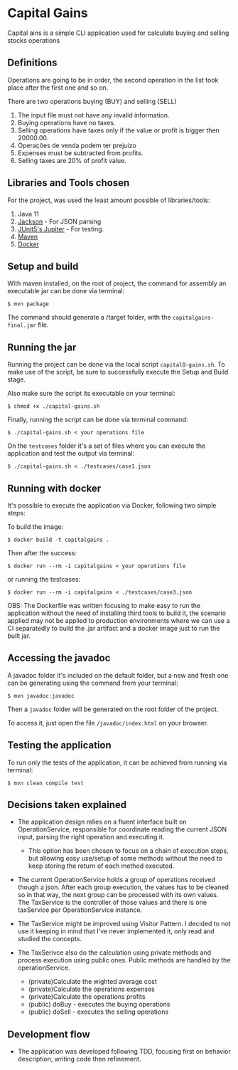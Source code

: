 # Capital Gains

Capital ains is a simple CLI application used for calculate buying and selling stocks operations

## Definitions

Operations are going to be in order, the second operation in the list took place after the first one and so on.

There are two operations buying (BUY) and selling (SELL)

1. The input file must not have any invalid information.
2. Buying operations have no taxes.
3. Selling operations have taxes only if the value or profit is bigger then 20000.00.
4. Operações de venda podem ter prejuizo
5. Expenses must be subtracted from profits.
6. Selling taxes are 20% of profit value.

## Libraries and Tools chosen

For the project, was used the least amount possible of libraries/tools:

1. Java 11
2. [Jackson](https://github.com/FasterXML/jackson) - For JSON parsing
3. [JUnit5's Jupiter](https://junit.org/junit5/docs/current/user-guide/) - For testing.
4. [Maven](https://maven.apache.org)
5. [Docker](https://www.docker.com) 

## Setup and build

With maven installed, on the root of project, the command for assembly an executable jar can be done via terminal:

``$ mvn package``

The command should generate a /target folder, with the `capitalgains-final.jar` file.

## Running the jar

Running the project can be done via the local script `capital0-gains.sh`.
To make use of the script, be sure to successfully execute the Setup and Build stage.

Also make sure the script its executable on your terminal:

``$ chmod +x ./capital-gains.sh``

Finally, running the script can be done via terminal command:

``$ ./capital-gains.sh < your operations file``

On the `testcases` folder it's a set of files where you can execute the application and test the output via terminal:

``$ ./capital-gains.sh < ./testcases/case1.json``

## Running with docker

It's possible to execute the application via Docker, following two simple steps:

To build the image:

``$ docker build -t capitalgains .``

Then after the success:

``$ docker run --rm -i capitalgains < your operations file``

or running the testcases:

``$ docker run --rm -i capitalgains < ./testcases/case3.json``

OBS: The Dockerfile was written focusing to make easy to run the application without the need of installing third tools to build it, the scenario applied may not be applied to production environments where we can use a CI separatedly to build the .jar artifact and a docker image just to run the built jar.

## Accessing the javadoc

A javadoc folder it's included on the default folder, but a new and fresh one can be generating using the command from your terminal:

``$ mvn javadoc:javadoc``

Then a `javadoc` folder will be generated on the root folder of the project.

To access it, just open the file `/javadoc/index.html` on your browser.

## Testing the application

To run only the tests of the application, it can be achieved from running via terminal:

``$ mvn clean compile test``

## Decisions taken explained

- The application design relies on a fluent interface built on OperationService, responsible for coordinate reading the current JSON input, parsing the right operation and executing it.

  - This option has been chosen to focus on a chain of execution steps, but allowing easy use/setup of some methods without the need to keep storing the return of each method executed.

- The current OperationService holds a group of operations received though a json. After each group execution, the values has to be cleaned so in that way, the next group can be processed with its own values. The 
  TaxService is the controller of those values and there is one taxService per OperationService instance.

- The TaxService might be improved using Visitor Pattern. I decided to not use it keeping in mind that I've never implemented it, only read and studied the concepts.

- The TaxSerivce also do the calculation using private methods and process execution using public ones. Public methods are handled by the operationService.
  - (private)Calculate the wighted average cost
  - (private)Calculate the operations expenses
  - (private)Calculate the operations profits
  - (public) doBuy - executes the buying operations
  - (public) doSell - executes the selling operations

## Development flow

- The application was developed following TDD, focusing first on behavior description, writing code then refinement.